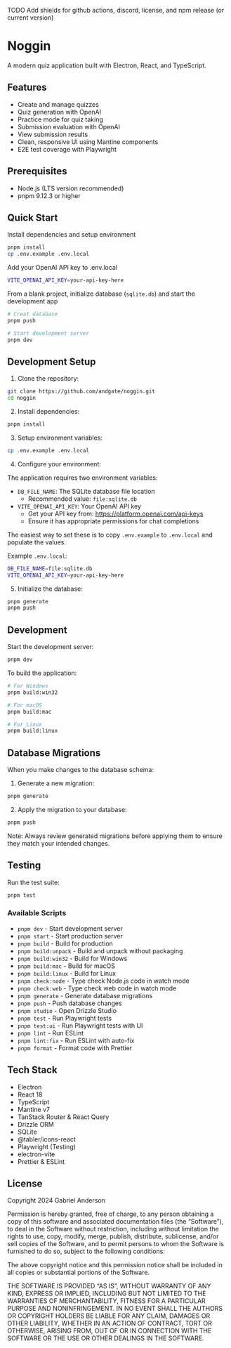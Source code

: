 TODO Add shields for github actions, discord, license, and npm release (or current version)

# Noggin

A modern quiz application built with Electron, React, and TypeScript.

## Features

-   Create and manage quizzes
-   Quiz generation with OpenAI
-   Practice mode for quiz taking
-   Submission evaluation with OpenAI
-   View submission results
-   Clean, responsive UI using Mantine components
-   E2E test coverage with Playwright

## Prerequisites

-   Node.js (LTS version recommended)
-   pnpm 9.12.3 or higher

## Quick Start

Install dependencies and setup environment

```bash
pnpm install
cp .env.example .env.local
```

Add your OpenAI API key to .env.local

```bash
VITE_OPENAI_API_KEY=your-api-key-here
```

From a blank project, initialize database (`sqlite.db`) and start the development app

```bash
# Creat database
pnpm push

# Start development server
pnpm dev
```

## Development Setup

1. Clone the repository:

```bash
git clone https://github.com/andgate/noggin.git
cd noggin
```

2. Install dependencies:

```bash
pnpm install
```

3. Setup environment variables:

```bash
cp .env.example .env.local
```

4. Configure your environment:

The application requires two environment variables:

-   `DB_FILE_NAME`: The SQLite database file location
    -   Recommended value: `file:sqlite.db`
-   `VITE_OPENAI_API_KEY`: Your OpenAI API key
    -   Get your API key from: https://platform.openai.com/api-keys
    -   Ensure it has appropriate permissions for chat completions

The easiest way to set these is to copy `.env.example` to `.env.local` and populate the values.

Example `.env.local`:

```bash
DB_FILE_NAME=file:sqlite.db
VITE_OPENAI_API_KEY=your-api-key-here
```

5. Initialize the database:

```bash
pnpm generate
pnpm push
```

## Development

Start the development server:

```bash
pnpm dev
```

To build the application:

```bash
# For Windows
pnpm build:win32

# For macOS
pnpm build:mac

# For Linux
pnpm build:linux
```

## Database Migrations

When you make changes to the database schema:

1. Generate a new migration:

```bash
pnpm generate
```

2. Apply the migration to your database:

```bash
pnpm push
```

Note: Always review generated migrations before applying them to ensure they match your intended changes.

## Testing

Run the test suite:

```bash
pnpm test
```

### Available Scripts

-   `pnpm dev` - Start development server
-   `pnpm start` - Start production server
-   `pnpm build` - Build for production
-   `pnpm build:unpack` - Build and unpack without packaging
-   `pnpm build:win32` - Build for Windows
-   `pnpm build:mac` - Build for macOS
-   `pnpm build:linux` - Build for Linux
-   `pnpm check:node` - Type check Node.js code in watch mode
-   `pnpm check:web` - Type check web code in watch mode
-   `pnpm generate` - Generate database migrations
-   `pnpm push` - Push database changes
-   `pnpm studio` - Open Drizzle Studio
-   `pnpm test` - Run Playwright tests
-   `pnpm test:ui` - Run Playwright tests with UI
-   `pnpm lint` - Run ESLint
-   `pnpm lint:fix` - Run ESLint with auto-fix
-   `pnpm format` - Format code with Prettier

## Tech Stack

-   Electron
-   React 18
-   TypeScript
-   Mantine v7
-   TanStack Router & React Query
-   Drizzle ORM
-   SQLite
-   @tabler/icons-react
-   Playwright (Testing)
-   electron-vite
-   Prettier & ESLint

## License

Copyright 2024 Gabriel Anderson

Permission is hereby granted, free of charge, to any person obtaining a copy of this software and associated documentation files (the “Software”), to deal in the Software without restriction, including without limitation the rights to use, copy, modify, merge, publish, distribute, sublicense, and/or sell copies of the Software, and to permit persons to whom the Software is furnished to do so, subject to the following conditions:

The above copyright notice and this permission notice shall be included in all copies or substantial portions of the Software.

THE SOFTWARE IS PROVIDED “AS IS”, WITHOUT WARRANTY OF ANY KIND, EXPRESS OR IMPLIED, INCLUDING BUT NOT LIMITED TO THE WARRANTIES OF MERCHANTABILITY, FITNESS FOR A PARTICULAR PURPOSE AND NONINFRINGEMENT. IN NO EVENT SHALL THE AUTHORS OR COPYRIGHT HOLDERS BE LIABLE FOR ANY CLAIM, DAMAGES OR OTHER LIABILITY, WHETHER IN AN ACTION OF CONTRACT, TORT OR OTHERWISE, ARISING FROM, OUT OF OR IN CONNECTION WITH THE SOFTWARE OR THE USE OR OTHER DEALINGS IN THE SOFTWARE.
